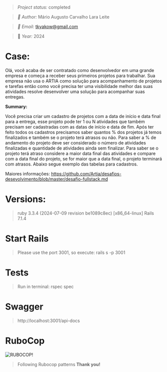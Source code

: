 > *Project status:* completed

> *:busts_in_silhouette: Author:* Mário Augusto Carvalho Lara Leite

> *:email: Email:* tkyakow@gmail.com

> :date: *Year:* 2024

# Case:
Olá, você acaba de ser contratado como desenvolvedor em uma grande empresa e começa a receber seus primeiros projetos para trabalhar. Sua empresa não usa o ARTIA como solução para acompanhamento de projetos e tarefas então como você precisa ter uma visibilidade melhor das suas atividades resolve desenvolver uma solução para acompanhar suas entregas.

**Summary:**

Você precisa criar um cadastro de projetos com a data de início e data final para a entrega, esse projeto pode ter 1 ou N atividades que também precisam ser cadastradas com as datas de início e data de fim. Após ter feito todos os cadastros precisamos saber quantos % dos projetos já temos finalizados e também se o projeto terá atrasos ou não. Para saber a % de andamento do projeto deve ser considerado o número de atividades finalizadas e quantidade de atividades ainda sem finalizar. Para saber se o projeto terá atraso considere a maior data final das atividades e compare com a data final do projeto, se for maior que a data final, o projeto terminará com atrasos. Abaixo segue exemplo das tabelas para cadastros.

Maiores informações: https://github.com/Artia/desafios-desevolvimento/blob/master/desafio-fullstack.md

# Versions:
> ruby 3.3.4 (2024-07-09 revision be1089c8ec) [x86_64-linux]
> Rails 7.1.4

# Start Rails
> Please use the port 3001, so execute: rails s -p 3001

# Tests
> Run in terminal: rspec spec

# Swagger
> http://localhost:3001/api-docs

# RuboCop

![RUBOCOP!](https://encrypted-tbn0.gstatic.com/images?q=tbn:ANd9GcTvMSFQaCKg10EWCRxKz6sQWiTpHbiMdqjbGA&usqp=CAU)

> Following Rubocop patterns
**Thank you!**
